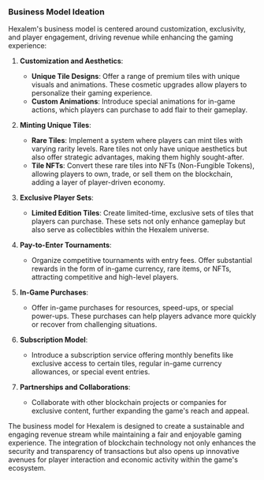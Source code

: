 ### Business Model Ideation

Hexalem's business model is centered around customization, exclusivity, and player engagement, driving revenue while enhancing the gaming experience:

1. **Customization and Aesthetics**:
   - **Unique Tile Designs**: Offer a range of premium tiles with unique visuals and animations. These cosmetic upgrades allow players to personalize their gaming experience.
   - **Custom Animations**: Introduce special animations for in-game actions, which players can purchase to add flair to their gameplay.

2. **Minting Unique Tiles**:
   - **Rare Tiles**: Implement a system where players can mint tiles with varying rarity levels. Rare tiles not only have unique aesthetics but also offer strategic advantages, making them highly sought-after.
   - **Tile NFTs**: Convert these rare tiles into NFTs (Non-Fungible Tokens), allowing players to own, trade, or sell them on the blockchain, adding a layer of player-driven economy.

3. **Exclusive Player Sets**:
   - **Limited Edition Tiles**: Create limited-time, exclusive sets of tiles that players can purchase. These sets not only enhance gameplay but also serve as collectibles within the Hexalem universe.

4. **Pay-to-Enter Tournaments**:
   - Organize competitive tournaments with entry fees. Offer substantial rewards in the form of in-game currency, rare items, or NFTs, attracting competitive and high-level players.

5. **In-Game Purchases**:
   - Offer in-game purchases for resources, speed-ups, or special power-ups. These purchases can help players advance more quickly or recover from challenging situations.

6. **Subscription Model**:
   - Introduce a subscription service offering monthly benefits like exclusive access to certain tiles, regular in-game currency allowances, or special event entries.

7. **Partnerships and Collaborations**:
   - Collaborate with other blockchain projects or companies for exclusive content, further expanding the game's reach and appeal.

The business model for Hexalem is designed to create a sustainable and engaging revenue stream while maintaining a fair and enjoyable gaming experience. The integration of blockchain technology not only enhances the security and transparency of transactions but also opens up innovative avenues for player interaction and economic activity within the game's ecosystem.
